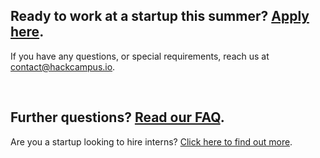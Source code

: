 ## Ready to work at a startup this summer? <a href="https://hackcampus-apply.herokuapp.com/" target="_blank">Apply here</a>.

If you have any questions, or special requirements, reach us at [contact@hackcampus.io](mailto:contact@hackcampus.io).

<br>

## Further questions? <a href="/students/faq" target="_blank">Read our FAQ</a>.

Are you a startup looking to hire interns? [Click here to find out more](/startups).
